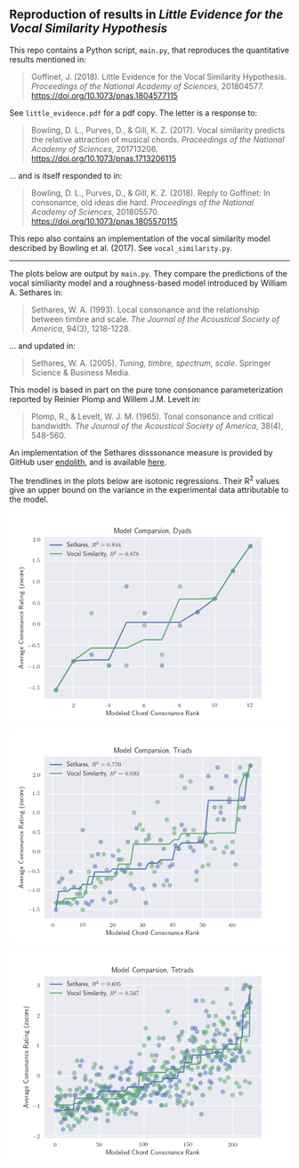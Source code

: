 ## Reproduction of results in *Little Evidence for the Vocal Similarity Hypothesis*

This repo contains a Python script, `main.py`, that reproduces the quantitative results mentioned in:

> Goffinet, J. (2018). Little Evidence for the Vocal Similarity Hypothesis. *Proceedings of the National Academy of Sciences*, 201804577. <https://doi.org/10.1073/pnas.1804577115>

See `little_evidence.pdf` for a pdf copy. The letter is a response to:

> Bowling, D. L., Purves, D., & Gill, K. Z. (2017). Vocal similarity predicts the relative attraction of musical chords. *Proceedings of the National Academy of Sciences*, 201713206. <https://doi.org/10.1073/pnas.1713206115>

... and is itself responded to in:

> Bowling, D. L., Purves, D., & Gill, K. Z. (2018). Reply to Goffinet: In consonance, old ideas die hard. *Proceedings of the National Academy of Sciences*, 201805570. <https://doi.org/10.1073/pnas.1805570115>

This repo also contains an implementation of the vocal similarity model described by Bowling et al. (2017).
See `vocal_similarity.py`.

---
The plots below are output by `main.py`. 
They compare the predictions of the vocal similiarity model and a roughness-based model introduced by William A. Sethares in:

> Sethares, W. A. (1993). Local consonance and the relationship between timbre and scale. *The Journal of the Acoustical Society of America*, 94(3), 1218-1228.

... and updated in:

> Sethares, W. A. (2005). *Tuning, timbre, spectrum, scale*. Springer Science & Business Media.

This model is based in part on the pure tone consonance parameterization reported by Reinier Plomp and Willem J.M. Levelt in:

> Plomp, R., & Levelt, W. J. M. (1965). Tonal consonance and critical bandwidth. *The Journal of the Acoustical Society of America*, 38(4), 548-560.

An implementation of the Sethares disssonance measure is provided by GitHub user [endolith](https://github.com/endolith), and is available [here](https://gist.github.com/endolith/3066664).

The trendlines in the plots below are isotonic regressions. 
Their R<sup>2</sup> values give an upper bound on the variance in the experimental data attributable to the model.


![alt text][reg1]

![alt text][reg2]

![alt text][reg3]

[reg1]: https://raw.githubusercontent.com/jackgoffinet/vocal_similarity/master/dyad_fits.png "Dyad Regression"
[reg2]: https://raw.githubusercontent.com/jackgoffinet/vocal_similarity/master/triad_fits.png "Triad Regression"
[reg3]: https://raw.githubusercontent.com/jackgoffinet/vocal_similarity/master/tetrad_fits.png "Tetrad Regression"
